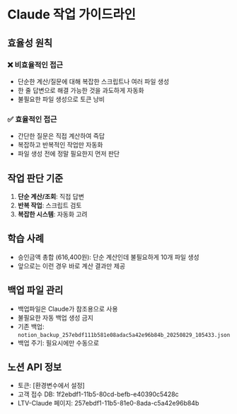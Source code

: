 # Claude 작업 가이드라인

## 효율성 원칙

### ❌ 비효율적인 접근
- 단순한 계산/질문에 대해 복잡한 스크립트나 여러 파일 생성
- 한 줄 답변으로 해결 가능한 것을 과도하게 자동화
- 불필요한 파일 생성으로 토큰 낭비

### ✅ 효율적인 접근
- 간단한 질문은 직접 계산하여 즉답
- 복잡하고 반복적인 작업만 자동화
- 파일 생성 전에 정말 필요한지 먼저 판단

## 작업 판단 기준
1. **단순 계산/조회**: 직접 답변
2. **반복 작업**: 스크립트 검토
3. **복잡한 시스템**: 자동화 고려

## 학습 사례
- 승인금액 총합 (616,400원): 단순 계산인데 불필요하게 10개 파일 생성
- 앞으로는 이런 경우 바로 계산 결과만 제공

## 백업 파일 관리
- 백업파일은 Claude가 참조용으로 사용
- 불필요한 자동 백업 생성 금지
- 기존 백업: `notion_backup_257ebdf111b581e08adac5a42e96b84b_20250829_105433.json`
- 백업 주기: 필요시에만 수동으로

## 노션 API 정보
- 토큰: [환경변수에서 설정]  
- 고객 접수 DB: 1f2ebdf1-11b5-80cd-befb-e40390c5428c
- LTV-Claude 페이지: 257ebdf1-11b5-81e0-8ada-c5a42e96b84b